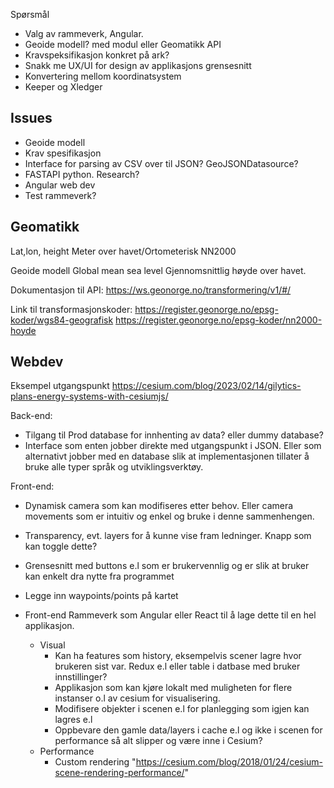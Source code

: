 Spørsmål
- Valg av rammeverk, Angular.
- Geoide modell? med modul eller Geomatikk API
- Kravspeksifikasjon konkret på ark?
- Snakk me UX/UI for design av applikasjons grensesnitt
- Konvertering mellom koordinatsystem
- Keeper og Xledger


## Issues
- Geoide modell
- Krav spesifikasjon 
- Interface for parsing av CSV over til JSON? GeoJSONDatasource?
- FASTAPI python. Research?
- Angular web dev 
- Test rammeverk?

## Geomatikk
Lat,lon, height
Meter over havet/Ortometerisk
NN2000

Geoide modell
Global mean sea level
Gjennomsnittlig høyde over havet.

Dokumentasjon til API:
https://ws.geonorge.no/transformering/v1/#/

Link til transformasjonskoder:
https://register.geonorge.no/epsg-koder/wgs84-geografisk
https://register.geonorge.no/epsg-koder/nn2000-hoyde

## Webdev

Eksempel utgangspunkt
https://cesium.com/blog/2023/02/14/gilytics-plans-energy-systems-with-cesiumjs/

Back-end:
- Tilgang til Prod database for innhenting av data? eller dummy database?
- Interface som enten jobber direkte med utgangspunkt i JSON. 
  Eller som alternativt jobber med en database slik at implementasjonen tillater å bruke alle typer språk og utviklingsverktøy.

Front-end: 
- Dynamisk camera som kan modifiseres etter behov. Eller camera movements som er intuitiv og enkel og bruke i denne sammenhengen. 
- Transparency, evt. layers for å kunne vise fram ledninger. Knapp som kan toggle dette?
- Grensesnitt med buttons e.l som er brukervennlig og er slik at 
bruker kan enkelt dra nytte fra programmet
- Legge inn waypoints/points på kartet

- Front-end Rammeverk som Angular eller React til å lage dette til en hel
applikasjon.
  - Visual
      - Kan ha features som history, eksempelvis scener lagre hvor brukeren sist var. Redux e.l eller table i datbase med bruker innstillinger?
      - Applikasjon som kan kjøre lokalt med muligheten for flere instanser o.l av cesium for visualisering. 
      - Modifisere objekter i scenen e.l for planlegging som igjen kan lagres e.l
      - Oppbevare den gamle data/layers i cache e.l og ikke i scenen for performance så alt slipper og være inne i Cesium?
  - Performance
    - Custom rendering "https://cesium.com/blog/2018/01/24/cesium-scene-rendering-performance/"

